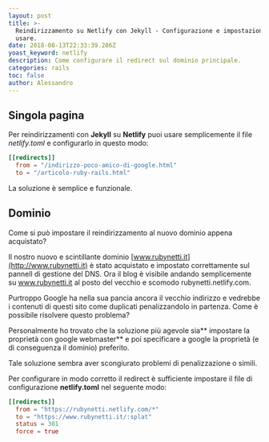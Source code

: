 ```yaml
---
layout: post
title: >-
  Reindirizzamento su Netlify con Jekyll - Configurazione e impostazioni da
  usare.
date: 2018-08-13T22:33:39.286Z
yoast_keyword: netlify
description: Come configurare il redirect sul dominio principale.
categories: rails
toc: false
author: Alessandro
---
```

## Singola pagina

Per reindirizzamenti con **Jekyll** su **Netlify** puoi usare semplicemente il file _netlify.toml_ e configurarlo in questo modo:

```toml
[[redirects]]
  from = "/indirizzo-poco-amico-di-google.html"
  to = "/articolo-ruby-rails.html"
```

La soluzione è semplice e funzionale.

## Dominio

Come si può impostare il reindirizzamento al nuovo dominio appena acquistato?

Il nostro nuovo e scintillante dominio [www.rubynetti.it](http://www.rubynetti.it) è stato acquistato e impostato correttamente sul pannell di gestione del DNS.
Ora il blog è visibile andando semplicemente su www.rubynetti.it al posto del vecchio e scomodo rubynetti.netlify.com.

Purtroppo Google ha nella sua pancia ancora il vecchio indirizzo e vedrebbe i contenuti di questi sito come duplicati penalizzandolo in partenza.
Come è possibile risolvere questo problema?

Personalmente ho trovato che la soluzione più agevole sia** impostare la proprietà con google webmaster** e poi specificare a google la proprietà (e di conseguenza il dominio) preferito.

Tale soluzione sembra aver scongiurato problemi di penalizzazione o simili.

Per configurare in modo corretto il redirect è sufficiente impostare il file di configurazione **netlify.toml**  nel seguente modo:

```toml
[[redirects]]
  from = "https://rubynetti.netlify.com/*"
  to = "https://www.rubynetti.it/:splat"
  status = 301
  force = true
```
